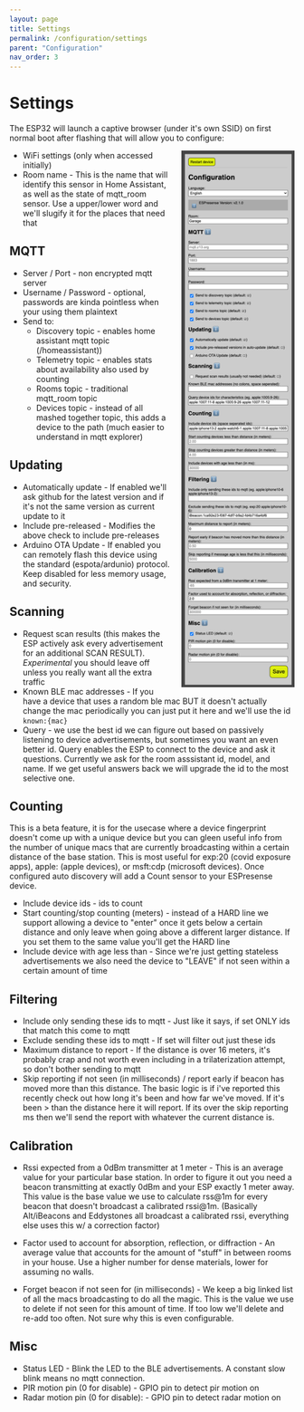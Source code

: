 ```yaml
---
layout: page
title: Settings
permalink: /configuration/settings
parent: "Configuration"
nav_order: 3
---
```


# Settings

The ESP32 will launch a captive browser (under it's own SSID) on first normal boot after flashing that will allow you to configure:

<div class="clearfix" markdown=1>

<img src="/images/settings_screenshot.png" style="float:right;margin-left:20px;width:200px">

* WiFi settings (only when accessed initially)
* Room name - This is the name that will identify this sensor in Home Assistant, as well as the state of mqtt_room sensor. Use a upper/lower word and we'll slugify it for the places that need that

## MQTT

* Server / Port - non encrypted mqtt server
* Username / Password - optional, passwords are kinda pointless when your using them plaintext
* Send to:
  * Discovery topic - enables home assistant mqtt topic (/homeassistant))
  * Telemetry topic - enables stats about availability also used by counting
  * Rooms topic - traditional mqtt_room topic
  * Devices topic - instead of all mashed together topic, this adds a device to the path (much easier to understand in mqtt explorer)

## Updating

* Automatically update - If enabled we'll ask github for the latest version and if it's not the same version as current update to it
* Include pre-released - Modifies the above check to include pre-releases
* Arduino OTA Update - If enabled you can remotely flash this device using the standard (espota/ardunio) protocol. Keep disabled for less memory usage, and security.

## Scanning

* Request scan results (this makes the ESP actively ask every advertisement for an additional SCAN RESULT). *Experimental* you should leave off unless you really want all the extra traffic
* Known BLE mac addresses - If you have a device that uses a random ble mac BUT it doesn't actually change the mac periodically you can just put it here and we'll use the id `known:{mac}`
* Query - we use the best id we can figure out based on passively listening to device advertisements, but sometimes you want an even better id. Query enables the ESP to connect to the device and ask it questions. Currently we ask for the room asssistant id, model, and name. If we get useful answers back we will upgrade the id to the most selective one.

## Counting

This is a beta feature, it is for the usecase where a device fingerprint doesn't come up with a unique device but you can gleen useful info from the number of unique macs that are currently broadcasting within a certain distance of the base station. This is most useful for exp:20 (covid exposure apps), apple: (apple devices), or msft:cdp (microsoft devices). Once configured auto discovery will add a Count sensor to your ESPresense device.

* Include device ids - ids to count
* Start counting/stop counting (meters) - instead of a HARD line we support allowing a device to "enter" once it gets below a certain distance and only leave when going above a different larger distance. If you set them to the same value you'll get the HARD line
* Include device with age less than - Since we're just getting stateless advertisements we also need the device to "LEAVE" if not seen within a certain amount of time

## Filtering

* Include only sending these ids to mqtt - Just like it says, if set ONLY ids that match this come to mqtt
* Exclude sending these ids to mqtt - If set will filter out just these ids
* Maximum distance to report - If the distance is over 16 meters, it's probably crap and not worth even including in a trilaterization attempt, so don't bother sending to mqtt
* Skip reporting if not seen (in milliseconds) / report early if beacon has moved more than this distance. The basic logic is if i've reported this recently check out how long it's been and how far we've moved. If it's been > than the distance here it will report. If its over the skip reporting ms then we'll send the report with whatever the current distance is.

## Calibration

* Rssi expected from a 0dBm transmitter at 1 meter - This is an average value for your particular base station. In order to figure it out you need a beacon transmitting at exactly 0dBm and your ESP exactly 1 meter away. This value is the base value we use to calculate rss@1m for every beacon that doesn't broadcast a calibrated rssi@1m. (Basically Alt/iBeacons and Eddystones all broadcast a calibrated rssi, everything else uses this w/ a correction factor)

* Factor used to account for absorption, reflection, or diffraction - An average value that accounts for the amount of "stuff" in between rooms in your house. Use a higher number for dense materials, lower for assuming no walls.

* Forget beacon if not seen for (in milliseconds) - We keep a big linked list of all the macs broadcasting to do all the magic.  This is the value we use to delete if not seen for this amount of time.  If too low we'll delete and re-add too often.  Not sure why this is even configurable.

## Misc

* Status LED - Blink the LED to the BLE advertisements.  A constant slow blink means no mqtt connection.
* PIR motion pin (0 for disable) - GPIO pin to detect pir motion on
* Radar motion pin (0 for disable): - GPIO pin to detect radar motion on

</div>
